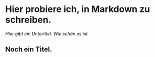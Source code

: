 # Hier probiere ich, in Markdown zu schreiben.

_Hier gibt ein Untertitel. Wie schön es ist._

## Noch ein Titel.
